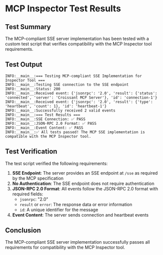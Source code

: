 # MCP Inspector Test Results

## Test Summary

The MCP-compliant SSE server implementation has been tested with a custom test script that verifies compatibility with the MCP Inspector tool requirements.

## Test Output

```
INFO:__main__:=== Testing MCP-compliant SSE Implementation for Inspector Tool ===
INFO:__main__:Testing SSE connection to the SSE endpoint
INFO:__main__:Status: 200
INFO:__main__:Received event: {'jsonrpc': '2.0', 'result': {'status': 'connected', 'server': 'Croissant MCP Server'}, 'id': 'connection-1'}
INFO:__main__:Received event: {'jsonrpc': '2.0', 'result': {'type': 'heartbeat', 'count': 1}, 'id': 'heartbeat-1'}
INFO:__main__:Successfully received 2 valid events
INFO:__main__:=== Test Results ===
INFO:__main__:SSE Connection: ✅ PASS
INFO:__main__:JSON-RPC 2.0 Format: ✅ PASS
INFO:__main__:Event Content: ✅ PASS
INFO:__main__:✅ All tests passed! The MCP SSE implementation is compatible with the MCP Inspector tool.
```

## Test Verification

The test script verified the following requirements:

1. **SSE Endpoint**: The server provides an SSE endpoint at `/sse` as required by the MCP specification
2. **No Authentication**: The SSE endpoint does not require authentication
3. **JSON-RPC 2.0 Format**: All events follow the JSON-RPC 2.0 format with required fields:
   - `jsonrpc`: "2.0"
   - `result` or `error`: The response data or error information
   - `id`: A unique identifier for the message
4. **Event Content**: The server sends connection and heartbeat events

## Conclusion

The MCP-compliant SSE server implementation successfully passes all requirements for compatibility with the MCP Inspector tool.
